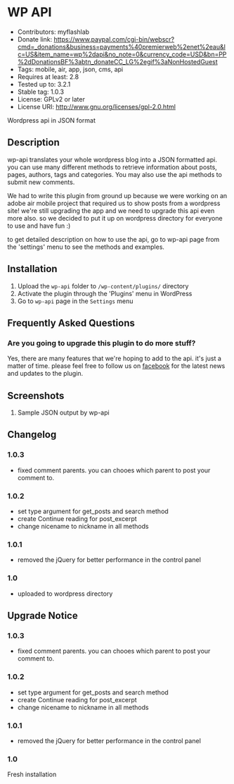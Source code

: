 # WP API
* Contributors: myflashlab
* Donate link: https://www.paypal.com/cgi-bin/webscr?cmd=_donations&business=payments%40premierweb%2enet%2eau&lc=US&item_name=wp%2dapi&no_note=0&currency_code=USD&bn=PP%2dDonationsBF%3abtn_donateCC_LG%2egif%3aNonHostedGuest
* Tags: mobile, air, app, json, cms, api
* Requires at least: 2.8
* Tested up to: 3.2.1
* Stable tag: 1.0.3
* License: GPLv2 or later
* License URI: http://www.gnu.org/licenses/gpl-2.0.html

Wordpress api in JSON format

## Description

wp-api translates your whole wordpress blog into a JSON formatted api. you can use many different methods to retrieve 
information about posts, pages, authors, tags and categories. You may also use the api methods to submit new comments.

We had to write this plugin from ground up because we were working on an adobe air mobile project that required us to
show posts from a wordpress site! we're still upgrading the app and we need to upgrade this api even more also. so we 
decided to put it up on wordpress directory for everyone to use and have fun :)

to get detailed description on how to use the api, go to wp-api page from the 'settings' menu to see the methods and examples.

## Installation

1. Upload the `wp-api` folder to `/wp-content/plugins/` directory
2. Activate the plugin through the 'Plugins' menu in WordPress
3. Go to `wp-api` page in the `Settings` menu

## Frequently Asked Questions

###  Are you going to upgrade this plugin to do more stuff?

Yes, there are many features that we're hoping to add to the api. it's just a matter of time. please feel free to follow us on
[facebook](https://www.facebook.com/myflashlab) for the latest news and updates to the plugin.

## Screenshots

1. Sample JSON output by wp-api

## Changelog

### 1.0.3

* fixed comment parents. you can chooes which parent to post your comment to.

### 1.0.2
* set type argument for get_posts and search method
* create Continue reading for post_excerpt
* change nicename to nickname in all methods

### 1.0.1
* removed the jQuery for better performance in the control panel

### 1.0
* uploaded to wordpress directory


## Upgrade Notice

### 1.0.3
* fixed comment parents. you can chooes which parent to post your comment to.

### 1.0.2
* set type argument for get_posts and search method
* create Continue reading for post_excerpt
* change nicename to nickname in all methods

### 1.0.1
* removed the jQuery for better performance in the control panel

### 1.0
Fresh installation

